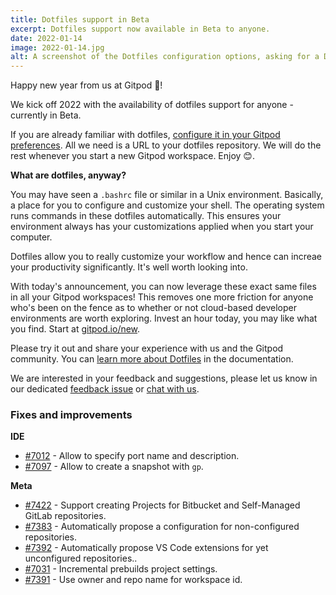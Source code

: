 ```yaml
---
title: Dotfiles support in Beta
excerpt: Dotfiles support now available in Beta to anyone.
date: 2022-01-14
image: 2022-01-14.jpg
alt: A screenshot of the Dotfiles configuration options, asking for a Dotfiles repository URL.
---
```


<script>
  import Contributors from "$lib/components/changelog/contributors.svelte";
</script>

Happy new year from us at Gitpod 🥂!

We kick off 2022 with the availability of dotfiles support for anyone - currently in Beta.

If you are already familiar with dotfiles, [configure it in your Gitpod preferences](https://gitpod.io/preferences). All we need is a URL to your dotfiles repository. We will do the rest whenever you start a new Gitpod workspace. Enjoy 😊.

**What are dotfiles, anyway?**

You may have seen a `.bashrc` file or similar in a Unix environment. Basically, a place for you to configure and customize your shell. The operating system runs commands in these dotfiles automatically. This ensures your environment always has your customizations applied when you start your computer.

Dotfiles allow you to really customize your workflow and hence can increae your productivity significantly. It's well worth looking into.

With today's announcement, you can now leverage these exact same files in all your Gitpod workspaces! This removes one more friction for anyone who's been on the fence as to whether or not cloud-based developer environments are worth exploring. Invest an hour today, you may like what you find. Start at [gitpod.io/new](https://gitpod.io/new).

Please try it out and share your experience with us and the Gitpod community. You can [learn more about Dotfiles](/docs/config-dotfiles) in the documentation.

We are interested in your feedback and suggestions, please let us know in our dedicated [feedback issue](https://github.com/gitpod-io/gitpod/issues/7603) or [chat with us](https://www.gitpod.io/chat).

<p><Contributors usernames="axonasif,csweichel,filiptronicek,gtsiolis,JanKoehnlein,jldec" /></p>

### Fixes and improvements

**IDE**

- [#7012](https://github.com/gitpod-io/gitpod/pull/7012) - Allow to specify port name and description.
- [#7097](https://github.com/gitpod-io/gitpod/pull/7097) - Allow to create a snapshot with `gp`.

<p><Contributors usernames="akosyakov,felladrin,geropl,gtsiolis,iQQBot,meysholdt" /></p>

**Meta**

- [#7422](https://github.com/gitpod-io/gitpod/pull/7422) - Support creating Projects for Bitbucket and Self-Managed GitLab repositories.
- [#7383](https://github.com/gitpod-io/gitpod/pull/7383) - Automatically propose a configuration for non-configured repositories.
- [#7392](https://github.com/gitpod-io/gitpod/pull/7392) - Automatically propose VS Code extensions for yet unconfigured repositories..
- [#7031](https://github.com/gitpod-io/gitpod/pull/7031) - Incremental prebuilds project settings.
- [#7391](https://github.com/gitpod-io/gitpod/pull/7391) - Use owner and repo name for workspace id.

<p><Contributors usernames="akosyakov,aledbf,AlexTugarev,csweichel,geropl,gtsiolis,jankeromnes,JanKoehnlein,jldec,svenefftinge" /></p>
